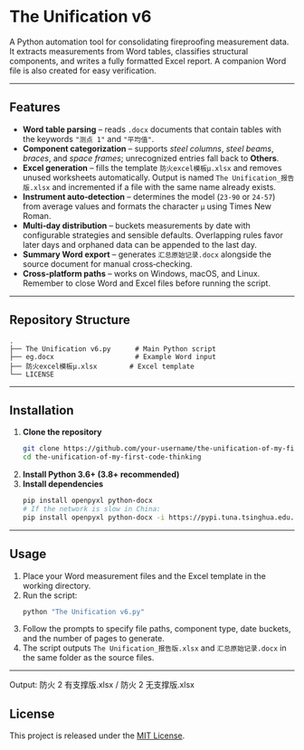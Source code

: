 # The Unification v6

A Python automation tool for consolidating fireproofing measurement data.
It extracts measurements from Word tables, classifies structural components,
and writes a fully formatted Excel report. A companion Word file is also
created for easy verification.

---

## Features
- **Word table parsing** – reads `.docx` documents that contain tables with
  the keywords `"测点 1"` and `"平均值"`.
- **Component categorization** – supports *steel columns*, *steel beams*,
  *braces*, and *space frames*; unrecognized entries fall back to **Others**.
- **Excel generation** – fills the template `防火excel模板μ.xlsx` and removes
  unused worksheets automatically. Output is named
  `The Unification_报告版.xlsx` and incremented if a file with the same name
  already exists.
- **Instrument auto‑detection** – determines the model (`23-90` or `24-57`)
  from average values and formats the character `μ` using Times New Roman.
- **Multi‑day distribution** – buckets measurements by date with configurable
  strategies and sensible defaults. Overlapping rules favor later days and
  orphaned data can be appended to the last day.
- **Summary Word export** – generates `汇总原始记录.docx` alongside the source
  document for manual cross‑checking.
- **Cross‑platform paths** – works on Windows, macOS, and Linux. Remember to
  close Word and Excel files before running the script.

---

## Repository Structure
```
.
├── The Unification v6.py      # Main Python script
├── eg.docx                    # Example Word input
├── 防火excel模板μ.xlsx        # Excel template
└── LICENSE
```



---

## Installation
1. **Clone the repository**
   ```bash
   git clone https://github.com/your-username/the-unification-of-my-first-code-thinking.git
   cd the-unification-of-my-first-code-thinking
   ```
2. **Install Python 3.6+ (3.8+ recommended)**
3. **Install dependencies**
   ```bash
   pip install openpyxl python-docx
   # If the network is slow in China:
   pip install openpyxl python-docx -i https://pypi.tuna.tsinghua.edu.cn/simple
   ```

---
## Usage
1. Place your Word measurement files and the Excel template in the working
   directory.
2. Run the script:
   ```bash
   python "The Unification v6.py"
   ```
3. Follow the prompts to specify file paths, component type, date buckets,
   and the number of pages to generate.
4. The script outputs `The Unification_报告版.xlsx` and
   `汇总原始记录.docx` in the same folder as the source files.

---
Output: 防火 2 有支撑版.xlsx / 防火 2 无支撑版.xlsx

## License
This project is released under the [MIT License](LICENSE).
